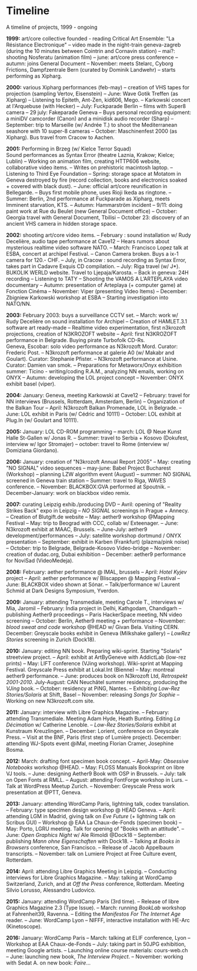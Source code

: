 # Timeline

A timeline of projects, 1999 - ongoing

**1999:** art/core collective founded - reading Critical Art Ensemble: "La Résistance Electronique" – video made in the night-train geneva-zagreb (during the 10 minutes between Cointrin and Cornavin station) – mai?: shooting Nosferatu (animation film) – june: art/core press conference – autumn: joins General Document – November: meets Stelarc, Cyborg Frictions, Dampfzentrale Bern (curated by Dominik Landwehr) – starts performing as Xipharg.

**2000:** various Xipharg performances (feb-may) – creation of VHS tapes for projection (sampling Vertov, Eisenstein) – June: Wave Gotik Treffen (as Xipharg) – Listening to Epiteth, Ant-Zen, kid606, Mego. – Karkowski concert at l'Arquebuse (with Hecker) – July: Fuckparade Berlin – films with Super8 camera – 29 july: Fakeparade Geneva – Buys personal recording equipment: a miniDV camcorder (Canon) and a minidisk audio recorder (Sharp) – September: trip to Marseille (w/ Andrée T.) to shoot the Mediterranean seashore with 10 super-8 cameras – October: Maschinenfest 2000 (as Xipharg). Bus travel from Cracow to Aachen. 

**2001:** Performing in Brzeg (w/ Kielce Terror Squad)  
Sound performances as Syntax Error (theatre Laznia, Krakow; Kielce; Lublin) – Working on animation film, creating HTTP606 website, collaborative video items. – Writes on prehistoric macintosh laptop. – 
Listening to Third Eye Foundation – Spring: storage space at Motatom in Geneva destroyed by fire (record collection, books and electronics soaked + covered with black dust). – June: official art/core reunification in Bellegarde. – Buys first mobile phone, uses Rioji Ikeda as ringtone. – Summer: Berlin, 2nd performance at Fuckparade as Xipharg, meets Imminent starvation, KTS. – Autumn: Hammarström incident – 9/11: doing paint work at Rue du Beulet (new General Document office) – October: Georgia travel with General Document, Tbilisi – October 23: discovery of an ancient VHS camera in hidden storage space.

**2002:** shooting art/core video items. – February : sound installation w/ Rudy Decelière, audio tape performance at Cave12 – Hears rumors about mysterious realtime video software NATO. – March: Francisco Lopez talk at ESBA, concert at archipel Festival. – Canon Camera broken. Buys a ix-1 camera for 120.- CHF. – July, in Cracow : sound recording as Syntax Error, takes part in Cadavre Exquis CD compilation. – July: Riga travel (w/ J*). BUKOLIK WERLD website. Travel to Ljepaja/Karosta. – Back in geneva: 24H recording – Listening to TATY – Shooting the VAMOS A L’ARTEPLAYA video documentary – Autumn: presentation of Arteplaya (+ computer game) at Fonction Cinéma – November: Viper (presenting Video Items) – December: Zbigniew Karkowski workshop at ESBA – Starting investigation into NATO/NN.

**2003:** February 2003: buys a surveillance CCTV set. – March: work w/ Rudy Decelière on sound installation for Archipel – Creation of HAMLET.3.1 software art ready-made – Realtime video experimentation, first n3krozoft projections, creation of N3KROZOFT website – April: first N3KROZOFT performance in Belgrade. Buying pirate Turbofolk CD-Rs.  
Geneva, Escobar: solo video performance as N3krozoft Mord. Curator: Frederic Post. – N3krozoft performance at galerie A0 (w/ Makabr and Goulart). Curator: Stephanie Pfister. – N3krozoft performance at Usine. Curator: Damien van smok. – Preparations for Metaworx/Onyx exhibition  
summer: Ticino - writing/coding R.A.M., analyzing NN emails, working on ONYX – Autumn: developing the LOL project concept – November: ONYX exhibit basel (viper).

**2004:** January: Geneva, meeting Karkowski at Cave12 – February: travel for NN interviews (Brussels, Rotterdam, Amsterdam, Berlin) – Organization of the Balkan Tour – April: N3krozoft Balkan Promenade, LOL in Belgrade. – June: LOL exhibit in Paris (w/ Cédric and 10111) – October: LOL exhibit at Plug.In (w/ Goulart and 10111).

**2005:** January: LOL CD-ROM programming – march: LOL @ Neue Kunst Halle St-Gallen w/ Jonas R. – Summer: travel to Serbia + Kosovo (Dokufest, interview w/ Igor Stromajer) – october: travel to Rome (interview w/ Domiziana Giordano).

**2006:** January: creation of "N3krozoft Annual Report 2005" – May: creating "NO SIGNAL" video sequences – may-june: Babel Project Bucharest (Workshop) – planning LZW algorithm event (August) – summer: NO SIGNAL screened in Geneva train station – Summer: travel to Riga, WAVES conference. – November: BLACKBOX:GVA performed at Spoutnik. – December-January: work on blackbox video remix.

**2007:** curating Leipzig exhib./producing DVD – Avril: opening of "Reality Strikes Back" expo in Leipzig – *NO SIGNAL* screenings in Prague + Annecy. – Creation of Blutgift.de website – May: aether9 workshop @Mapping Festival – May: trip to Beograd with CCC, collab w/ Exteenager. – June: N3krozoft exhibit at MAAC, Brussels. – June-July: aether9 development/performances – July: satellite workshop dortmund / ONYX presentation – September: exhibit in Karben (Frankfurt) (plazma/pink noise) – October: trip to Belgrade, Belgrade-Kosovo Video-bridge – November: creation of dudac.org, Dubai exhibition – December: aether9 performance for NoviSad (VideoMedeja).

**2008:** February: aether performance @ IMAL, brussels – April: *Hotel Kyjev* project – April: aether performance w/ Bliscappen @ Mapping Festival – June: BLACKBOX video shown at Sónar. – Talk/performance w/ Laurent Schmid at Dark Designs Symposium, Yverdon.

**2009:** January: attending Transmediale, meeting Carole T., interviews w/ Mia, Jaromil – February: India project in Delhi, Kathgodam, Chandigarh – publishing Aether9 proceedings – Paris HackerSpace meeting, NN video screening – October: Berlin, Aether9 meeting + performance – November: *blood sweat and code* workshop @HEAD w/ Givan Bela. Visiting CERN. December: Greyscale books exhibit in Geneva (Milkshake gallery) – *LowRez Stories* screening in Zurich (Dock18). 

**2010:** January: editing NN book. Preparing wiki-sprint. Starting "Solaris" streetview project. – April: exhibit at ArtByGeneve with AddictLab (low-rez prints) – May: LIFT conference (VJing workshop). Wiki-sprint at Mapping Festival. Greyscale Press exhibit at Lokal.Int (Bienne) – May: montreal aether9 performance. – June: produces book on N3krozoft Ltd, *Retrospekt 2001-2010*. July-August: CAN Neuchâtel summer residency, producing the *VJing* book. – October: residency at PiNG, Nantes. – Exhibiting *Low-Rez Stories/Solaris* at Shift, Basel – November: releasing *Songs for Sophie* – Working on new N3krozoft.com site.

**2011:** January: interview with Libre Graphics Magazine. – 
February: attending Transmediale. Meeting Adam Hyde, Heath Bunting. 
Editing *La Décimation* w/ Catherine Lenoble. – 
*Low-Rez Stories/Solaris* exhibit at Kunstraum Kreuzlingen. – 
December: Lorient, conference on Greyscale Press. – 
Visit at the BNF, Paris (first step of Lumière project). December: attending WJ-Spots event @iMal, meeting Florian Cramer, Josephine Bosma.

**2012:** March: drafting font specimen book concept. – April-May: *Obsessive Notebooks* workshop @HEAD. – May: FLOSS Manuals Booksprint on libre VJ tools. – June: designing Aether9 Book with OSP in Brussels. – July: talk on Open Fonts at RMLL. – August: attending FontForge workshop in Lurs. – Talk at WordPress Meetup Zurich. – November: Greyscale Press work presentation at @PTT, Geneva.

**2013:** January: attending WordCamp Paris, lightning talk, codex translation. – February: type specimen design workshop @ HEAD Geneva. – April: attending LGM in Madrid, giving talk on *Eve Future* (+ lightning talk on Scribus GUI) – Workshop @ EAA La Chaux-de-Fonds (specimen book) – May: Porto, LGRU meeting. Talk for opening of "Books with an attitude". – June: *Open Graphics Night* w/ Ale Rimoldi @Dock18 – 
September: publishing *Mann ohne Eigenschaften* with Dock18. – 
Talking at *Books in Browsers* conference, San Francisco. – Release of Jacob Appelbaum transcripts. – November: talk on Lumiere Project at Free Culture event, Rotterdam.

**2014:** April: attending Libre Graphics Meeting in Leipzig. – Conducting interviews for Libre Graphics Magazine. – May: talking at WordCamp Switzerland, Zurich, and at *Off the Press* conference, Rotterdam. Meeting Silvio Lorusso, Alessandro Ludovico.

**2015:** January: attending WordCamp Paris (3rd time). – Release of libre Graphics Magazine 2.3 (Type Issue). – March: running *BookLab* workshop at Fahrenheit39, Ravenna. – Editing the *Manifestos For The Internet Age* reader. – June: WordCamp Lyon – NIFFF, interactive installation with HE-Arc (Kinetoscope).

**2016:** January: WordCamp Paris – March: talking at ELIF conference, Lyon – Workshop at EAA Chaux-de-Fonds – July: taking part in 50JPG exhibition, meeting Google artists. – Launching online course materials: cours-web.ch – June: launching new book, *The Interview Project*. – November: working with Sedat A. on new book: *Faire*...


